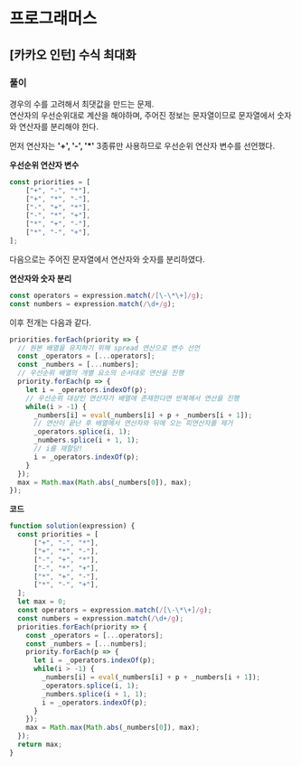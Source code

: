 # 프로그래머스

## [카카오 인턴] 수식 최대화

### 풀이

경우의 수를 고려해서 최댓값을 만드는 문제.  
연산자의 우선순위대로 계산을 해야하며, 주어진 정보는 문자열이므로 문자열에서 숫자와 연산자를 분리해야 한다.  

먼저 연산자는 **'+', '-', '*'** 3종류만 사용하므로 우선순위 연산자 변수를 선언했다.

**우선순위 연산자 변수**

```js
const priorities = [
    ["+", "-", "*"],
    ["+", "*", "-"],
    ["-", "+", "*"],
    ["-", "*", "+"],
    ["*", "+", "-"],
    ["*", "-", "+"],
];
```

다음으로는 주어진 문자열에서 연산자와 숫자를 분리하였다.

**연산자와 숫자 분리**

```js
const operators = expression.match(/[\-\*\+]/g);
const numbers = expression.match(/\d+/g);
```

이후 전개는 다음과 같다.  

```js
priorities.forEach(priority => {
  // 원본 배열을 유지하기 위해 spread 연산으로 변수 선언
  const _operators = [...operators];
  const _numbers = [...numbers];
  // 우선순위 배열의 개별 요소의 순서대로 연산을 진행
  priority.forEach(p => {
    let i = _operators.indexOf(p);
    // 우선순위 대상인 연산자가 배열에 존재한다면 반복해서 연산을 진행
    while(i > -1) {
      _numbers[i] = eval(_numbers[i] + p + _numbers[i + 1]);
      // 연산이 끝난 후 배열에서 연산자와 뒤에 오는 피연산자를 제거
      _operators.splice(i, 1);
      _numbers.splice(i + 1, 1);
      // i를 재할당!
      i = _operators.indexOf(p);
    }
  });
  max = Math.max(Math.abs(_numbers[0]), max);
});
```

**코드**

```js
function solution(expression) {
  const priorities = [
      ["+", "-", "*"],
      ["+", "*", "-"],
      ["-", "+", "*"],
      ["-", "*", "+"],
      ["*", "+", "-"],
      ["*", "-", "+"],
  ];
  let max = 0;
  const operators = expression.match(/[\-\*\+]/g);
  const numbers = expression.match(/\d+/g);
  priorities.forEach(priority => {
    const _operators = [...operators];
    const _numbers = [...numbers];
    priority.forEach(p => {
      let i = _operators.indexOf(p);
      while(i > -1) {
        _numbers[i] = eval(_numbers[i] + p + _numbers[i + 1]);
        _operators.splice(i, 1);
        _numbers.splice(i + 1, 1);
        i = _operators.indexOf(p);
      }
    });
    max = Math.max(Math.abs(_numbers[0]), max);
  });
  return max;
}
```